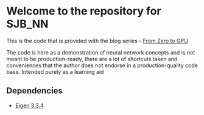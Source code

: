 # Welcome to the repository for SJB_NN

This is the code that is provided with the blog series - [From Zero to GPU](https://www.nomadic-hacker.com/post/sjb_nn_1/)

The code is here as a demonstration of neural network concepts and is not meant to be production-ready, there are a lot of shortcuts taken and conveniences that the author does not endorse in a production-quality code base. Intended purely as a learning aid

## Dependencies

* [Eigen 3.3.4](http://eigen.tuxfamily.org/index.php?title=Main_Page)
